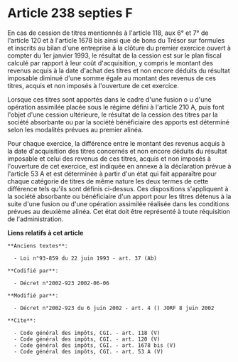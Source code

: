 # Article 238 septies F

En cas de cession de titres mentionnés à l'article 118, aux 6° et 7° de l'article 120 et à l'article 1678 bis ainsi que de
bons du Trésor sur formules et inscrits au bilan d'une entreprise à la clôture du premier exercice ouvert à compter du 1er
janvier 1993, le résultat de la cession est sur le plan fiscal calculé par rapport à leur coût d'acquisition, y compris le
montant des revenus acquis à la date d'achat des titres et non encore déduits du résultat imposable diminué d'une somme égale
au montant des revenus de ces titres, acquis et non imposés à l'ouverture de cet exercice. 

Lorsque ces titres sont apportés dans le cadre d'une fusion o u d'une opération assimilée placée sous le régime défini à
l'article 210 A, puis font l'objet d'une cession ultérieure, le résultat de la cession des titres par la société absorbante
ou par la société bénéficiaire des apports est déterminé selon les modalités prévues au premier alinéa. 

Pour chaque exercice, la différence entre le montant des revenus acquis à la date d'acquisition des titres concernés et non
encore déduits du résultat imposable et celui des revenus de ces titres, acquis et non imposés à l'ouverture de cet exercice,
est indiquée en annexe à la déclaration prévue à l'article 53 A et est déterminée à partir d'un état qui fait apparaître pour
chaque catégorie de titres de même nature les deux termes de cette différence tels qu'ils sont définis ci-dessus. Ces
dispositions s'appliquent à la société absorbante ou bénéficiaire d'un apport pour les titres détenus à la suite d'une fusion
ou d'une opération assimilée réalisée dans les conditions prévues au deuxième alinéa. Cet état doit être représenté à toute
réquisition de l'administration.

**Liens relatifs à cet article**

	**Anciens textes**:

	  - Loi n°93-859 du 22 juin 1993 - art. 37 (Ab)

	**Codifié par**:

	  - Décret n°2002-923 2002-06-06

	**Modifié par**:

	  - Décret n°2002-923 du 6 juin 2002 - art. 4 () JORF 8 juin 2002

	**Cite**:

	  - Code général des impôts, CGI. - art. 118 (V)
	  - Code général des impôts, CGI. - art. 120 (V)
	  - Code général des impôts, CGI. - art. 1678 bis (V)
	  - Code général des impôts, CGI. - art. 53 A (V)
